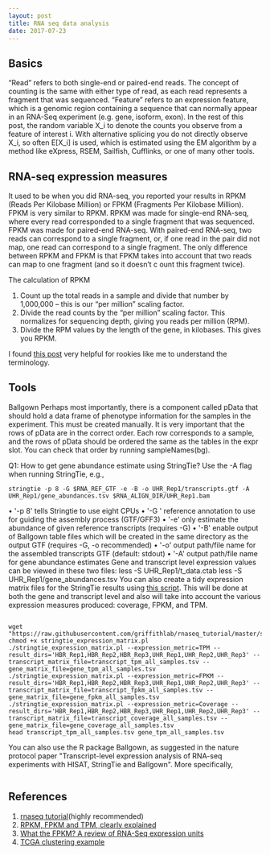 ```yaml
---
layout: post
title: RNA seq data analysis
date: 2017-07-23
---
```

<h2>Basics</h2>
“Read” refers to both single-end or paired-end reads. The concept of counting is the same with either type of read, as each read represents a fragment that was sequenced. “Feature” refers to an expression feature, which is a genomic region containing a sequence that can normally appear in an RNA-Seq experiment (e.g. gene, isoform, exon).
In the rest of this post, the random variable X_i to denote the counts you observe from a feature of interest i. With alternative splicing you do not directly observe X_i, so often E[X_i] is used, which is estimated using the EM algorithm by a method like eXpress, RSEM, Sailfish, Cufflinks, or one of many other tools.

<h2>RNA-seq expression measures</h2>
It used to be when you did RNA-seq, you reported your results in RPKM (Reads Per Kilobase Million) or FPKM (Fragments Per Kilobase Million). FPKM is very similar to RPKM. RPKM was made for single-end RNA-seq, where every read corresponded to a single fragment that was sequenced. FPKM was made for paired-end RNA-seq. With paired-end RNA-seq, two reads can correspond to a single fragment, or, if one read in the pair did not map, one read can correspond to a single fragment. The only difference between RPKM and FPKM is that FPKM takes into account that two reads can map to one fragment (and so it doesn’t c ount this fragment twice).

The calculation of RPKM
<ol>
<li>Count up the total reads in a sample and divide that number by 1,000,000 – this is our “per million” scaling factor.</li>
<li>Divide the read counts by the “per million” scaling factor. This normalizes for sequencing depth, giving you reads per million (RPM).</li>
<li>Divide the RPM values by the length of the gene, in kilobases. This gives you RPKM.</li>
</ol>

I found <a href="https://haroldpimentel.wordpress.com/2014/05/08/what-the-fpkm-a-review-rna-seq-expression-units/">this post</a> very helpful for rookies like me to understand the terminology.

<h2>Tools</h2>
Ballgown
Perhaps most importantly, there is a component called pData that should hold a data frame of phenotype information for the samples in the experiment. This must be created manually. It is very important that the rows of pData are in the correct order. Each row corresponds to a sample, and the rows of pData should be ordered the same as the tables in the expr slot. You can check that order by running sampleNames(bg). 

Q1: How to get gene abundance estimate using StringTie?
Use the -A flag when running StringTie, e.g.,
<pre><code>stringtie -p 8 -G $RNA_REF_GTF -e -B -o UHR_Rep1/transcripts.gtf -A UHR_Rep1/gene_abundances.tsv $RNA_ALIGN_DIR/UHR_Rep1.bam</code></pre>
•	'-p 8' tells Stringtie to use eight CPUs
•	'-G <known transcripts file>' reference annotation to use for guiding the assembly process (GTF/GFF3)
•	'-e' only estimate the abundance of given reference transcripts (requires -G)
•	'-B' enable output of Ballgown table files which will be created in the same directory as the output GTF (requires -G, -o recommended)
•	'-o' output path/file name for the assembled transcripts GTF (default: stdout)
•	'-A' output path/file name for gene abundance estimates
Gene and transcript level expression values can be viewed in these two files:
less -S UHR_Rep1/t_data.ctab
less -S UHR_Rep1/gene_abundances.tsv
You can also create a tidy expression matrix files for the StringTie results using <a href="https://raw.githubusercontent.com/griffithlab/rnaseq_tutorial/master/scripts/stringtie_expression_matrix.pl">this script</a>. This will be done at both the gene and transcript level and also will take into account the various expression measures produced: coverage, FPKM, and TPM.
 <pre><code>
wget "https://raw.githubusercontent.com/griffithlab/rnaseq_tutorial/master/scripts/stringtie_expression_matrix.pl"
chmod +x stringtie_expression_matrix.pl
./stringtie_expression_matrix.pl --expression_metric=TPM --result_dirs='HBR_Rep1,HBR_Rep2,HBR_Rep3,UHR_Rep1,UHR_Rep2,UHR_Rep3' --transcript_matrix_file=transcript_tpm_all_samples.tsv --gene_matrix_file=gene_tpm_all_samples.tsv
./stringtie_expression_matrix.pl --expression_metric=FPKM --result_dirs='HBR_Rep1,HBR_Rep2,HBR_Rep3,UHR_Rep1,UHR_Rep2,UHR_Rep3' --transcript_matrix_file=transcript_fpkm_all_samples.tsv --gene_matrix_file=gene_fpkm_all_samples.tsv
./stringtie_expression_matrix.pl --expression_metric=Coverage --result_dirs='HBR_Rep1,HBR_Rep2,HBR_Rep3,UHR_Rep1,UHR_Rep2,UHR_Rep3' --transcript_matrix_file=transcript_coverage_all_samples.tsv --gene_matrix_file=gene_coverage_all_samples.tsv
head transcript_tpm_all_samples.tsv gene_tpm_all_samples.tsv
</code></pre>
You can also use the R package Ballgown, as suggested in the nature protocol paper "Transcript-level expression analysis of RNA-seq experiments with HISAT, StringTie and Ballgown". More specifically,
<pre><code></code></pre>
<h2>References</h2>
<ol>
<li><a href="https://github.com/griffithlab/rnaseq_tutorial/wiki">rnaseq tutorial</a>(highly recommended)</li>
<li><a href="https://statquest.org/2015/07/09/rpkm-fpkm-and-tpm-clearly-explained/">RPKM, FPKM and TPM, clearly explained</a></li>
<li><a href="https://haroldpimentel.wordpress.com/2014/05/08/what-the-fpkm-a-review-rna-seq-expression-units/">What the FPKM? A review of RNA-Seq expression units</a></li>
<li><a href="https://www.shengxin.ren/article/88">TCGA clustering example</a></li>
</ol>
